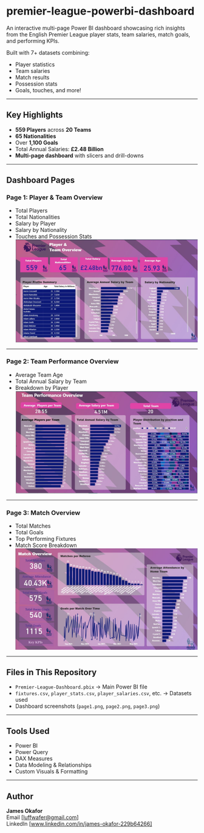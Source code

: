 # premier-league-powerbi-dashboard
An interactive multi-page Power BI dashboard showcasing rich insights from the English Premier League player stats, team salaries, match goals, and performing KPIs.

Built with 7+ datasets combining:
- Player statistics
- Team salaries
- Match results
- Possession stats
- Goals, touches, and more!

---

## Key Highlights

- **559 Players** across **20 Teams**
- **65 Nationalities**
- Over **1,100 Goals**
- Total Annual Salaries: **£2.48 Billion**
- **Multi-page dashboard** with slicers and drill-downs

---

##  Dashboard Pages

### Page 1: Player & Team Overview  
- Total Players  
- Total Nationalities  
- Salary by Player  
- Salary by Nationality  
- Touches and Possession Stats  
![Page 1](https://github.com/JamesOkafor/premier-league-powerbi-dashboard/blob/main/EPL-NEW1.JPG?raw=true)

---

### Page 2: Team Performance Overview  
- Average Team Age  
- Total Annual Salary by Team  
- Breakdown by Player  
![Page 2](https://github.com/JamesOkafor/premier-league-powerbi-dashboard/blob/main/EPL-NEW2.JPG?raw=true)

---

### Page 3: Match Overview  
- Total Matches  
- Total Goals  
- Top Performing Fixtures  
- Match Score Breakdown  
![Page 3](https://github.com/JamesOkafor/premier-league-powerbi-dashboard/blob/main/EPL-NEW3.JPG?raw=true)

---

## Files in This Repository

- `Premier-League-Dashboard.pbix` → Main Power BI file
- `fixtures.csv`, `player_stats.csv`, `player_salaries.csv`, etc. → Datasets used
- Dashboard screenshots (`page1.png`, `page2.png`, `page3.png`)

---

## Tools Used

- Power BI  
- Power Query  
- DAX Measures  
- Data Modeling & Relationships  
- Custom Visuals & Formatting

---

## Author

**James Okafor**  
Email [luffwafer@gmail.com]  
 LinkedIn [www.linkedin.com/in/james-okafor-229b64266]

